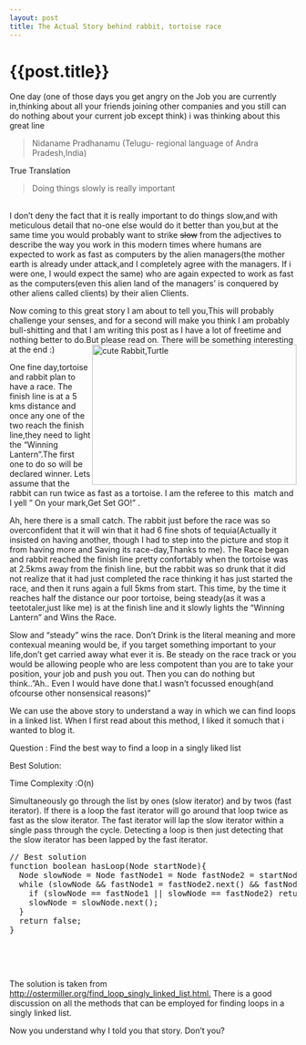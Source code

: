 ```yaml
---
layout: post
title: The Actual Story behind rabbit, tortoise race
--- 
```




 {{post.title}}
======================================================




<p>One day (one of those days you get angry on the Job you are currently in,thinking about all your friends joining other companies and you still can do nothing about your current job except think) i was thinking about this great line</p>
<blockquote>
<p>Nidaname Pradhanamu (Telugu- regional language of Andra Pradesh,India)</p>
</blockquote>
<p>True Translation</p>
<blockquote>
<p>Doing things slowly is really important</p>
</blockquote>
<p><br/>I don&#8217;t deny the fact that it is really important to do things slow,and with meticulous detail that no-one else would do it better than you,but at the same time you would probably want to strike <strike>slow</strike> from the adjectives to describe the way you work in this modern times where humans are expected to work as fast as computers by the alien managers(the mother earth is already under attack,and I completely agree with the managers. If i were one, I would expect the same) who are again expected to work as fast as the computers(even this alien land of the managers&#8217; is conquered by other aliens called clients) by their alien Clients.</p>
<p>Now coming to this great story I am about to tell you,This will probably challenge your senses, and for a second will make you think I am probably bull-shitting and that I am writing this post as I have a lot of freetime and nothing better to do.But please read on. There will be something interesting at the end :) <img align="right" alt="cute Rabbit,Turtle" height="246" src="http://servicenowdiary.com/wp-content/uploads/2012/02/rabbit_turtle.jpg" width="359"/></p>
<p>One fine day,tortoise and rabbit plan to have a race. The finish line is at a 5 kms distance and once any one of the two reach the finish line,they need to light the &#8220;Winning Lantern&#8221;.The first one to do so will be declared winner. Lets assume that the rabbit can run twice as fast as a tortoise. I am the referee to this  match and I yell &#8221; On your mark,Get Set GO!&#8221; .</p>
<p>Ah, here there is a small catch. The rabbit just before the race was so overconfident that it will win that it had 6 fine shots of tequia(Actually it insisted on having another, though I had to step into the picture and stop it from having more and Saving its race-day,Thanks to me). The Race began and rabbit reached the finish line pretty confortably when the tortoise was at 2.5kms away from the finish line, but the rabbit was so drunk that it did not realize that it had just completed the race thinking it has just started the race, and then it runs again a full 5kms from start. This time, by the time it reaches half the distance our poor tortoise, being steady(as it was a teetotaler,just like me) is at the finish line and it slowly lights the &#8220;Winning Lantern&#8221; and Wins the Race.</p>
<p>Slow and &#8220;steady&#8221; wins the race. Don&#8217;t Drink is the literal meaning and more contexual meaning would be, if you target something important to your life,don&#8217;t get carried away what ever it is. Be steady on the race track or you would be allowing people who are less compotent than you are to take your position, your job and push you out. Then you can do nothing but think..&#8221;Ah.. Even I would have done that.I wasn&#8217;t focussed enough(and ofcourse other nonsensical reasons)&#8221;</p>
<p>We can use the above story to understand a way in which we can find loops in a linked list. When I first read about this method, I liked it somuch that i wanted to blog it.</p>
<p>Question&#160;: Find the best way to find a loop in a singly liked list</p>
<p>Best Solution:</p>
<p>Time Complexity :O(n)</p>
<p>Simultaneously go through the list by ones (slow iterator) and by  twos (fast iterator). If there is a loop the fast iterator will go  around that loop twice as fast as the slow iterator.  The fast iterator  will lap the slow iterator within a single pass through the cycle.   Detecting a loop is then just detecting that the slow iterator has been  lapped by the fast iterator.</p>
<pre class="prettyprint">// Best solution
function boolean hasLoop(Node startNode){
  Node slowNode = Node fastNode1 = Node fastNode2 = startNode;
  while (slowNode &amp;&amp; fastNode1 = fastNode2.next() &amp;&amp; fastNode2 = fastNode1.next()){
    if (slowNode == fastNode1 || slowNode == fastNode2) return true;
    slowNode = slowNode.next();
  }
  return false;
}<br/><br/><br/><br/> </pre>
<p>The solution is taken from <a href="http://ostermiller.org/find_loop_singly_linked_list.html.">http://ostermiller.org/find_loop_singly_linked_list.html.</a> There is a good discussion on all the methods that can be employed for finding loops in a singly linked list.</p>
<p>Now you understand why I told you that story. Don&#8217;t you?</p>